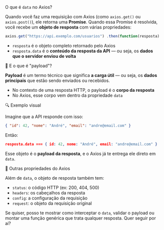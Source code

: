 O que é `data` no Axios?

Quando você faz uma requisição com Axios (como `axios.get()` ou `axios.post()`), ele retorna uma **Promise**. Quando essa Promise é resolvida, você recebe um **objeto de resposta** com várias propriedades:

```js
axios.get("https://api.exemplo.com/usuarios") .then(function(resposta) { console.log(resposta.data); // 👈 aqui está o payload });
```

- `resposta` é o objeto completo retornado pelo Axios
- `resposta.data` é o **conteúdo da resposta da API** — ou seja, os **dados que o servidor enviou de volta**

🧠 E o que é "payload"?

**Payload** é um termo técnico que significa **a carga útil** — ou seja, os **dados principais** que estão sendo enviados ou recebidos.

- No contexto de uma resposta HTTP, o payload é o **corpo da resposta**
- No Axios, esse corpo vem dentro da propriedade `data`

🔍 Exemplo visual

Imagine que a API responde com isso:

```json
{ "id": 42, "nome": "André", "email": "andre@email.com" }
```
Então:

```json
resposta.data === { id: 42, nome: "André", email: "andre@email.com" }
```

Esse objeto é o **payload da resposta**, e o Axios já te entrega ele direto em `data`.

🧪 Outras propriedades do Axios

Além de `data`, o objeto de resposta também tem:

- `status`: o código HTTP (ex: 200, 404, 500)
- `headers`: os cabeçalhos da resposta
- `config`: a configuração da requisição
- `request`: o objeto da requisição original

Se quiser, posso te mostrar como interceptar o `data`, validar o payload ou montar uma função genérica que trata qualquer resposta. Quer seguir por aí?
